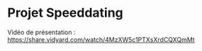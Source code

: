 # Projet Speeddating

Vidéo de présentation : https://share.vidyard.com/watch/4MzXW5c1PTXsXrdCQXQmMt
